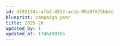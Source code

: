 ```yaml
---
id: d192124c-afb2-4552-ac3e-90a97d75bb4d
blueprint: campaign_year
title: 2025-26
updated_by: 1
updated_at: 1746400265
---
```

